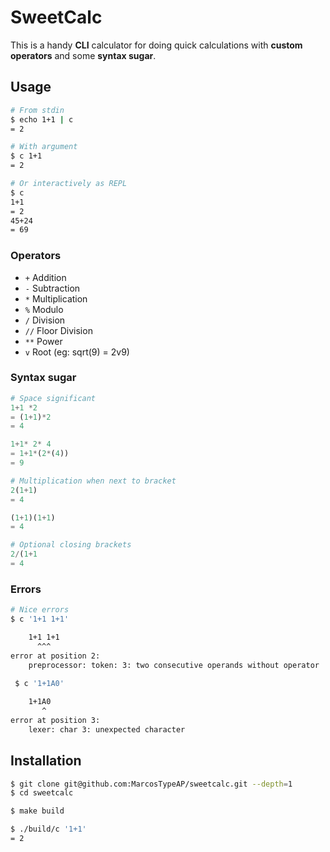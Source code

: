# SweetCalc

This is a handy **CLI** calculator for doing quick calculations with **custom operators** and some **syntax sugar**.

## Usage
```bash
# From stdin
$ echo 1+1 | c
= 2

# With argument
$ c 1+1
= 2

# Or interactively as REPL
$ c
1+1
= 2
45+24
= 69
```
### Operators

- `+` Addition
- `-` Subtraction
- `*` Multiplication
- `%` Modulo
- `/` Division
- `//` Floor Division
- `**` Power
- `v` Root (eg: sqrt(9) = 2v9)

### Syntax sugar
```python
# Space significant
1+1 *2
= (1+1)*2
= 4

1+1* 2* 4
= 1+1*(2*(4))
= 9

# Multiplication when next to bracket
2(1+1)
= 4

(1+1)(1+1)
= 4

# Optional closing brackets
2/(1+1
= 4
```
### Errors
```bash
# Nice errors
$ c '1+1 1+1'

    1+1 1+1
      ^^^
error at position 2:
    preprocessor: token: 3: two consecutive operands without operator
    
 $ c '1+1A0'

    1+1A0
       ^
error at position 3:
    lexer: char 3: unexpected character
```

## Installation
```bash
$ git clone git@github.com:MarcosTypeAP/sweetcalc.git --depth=1
$ cd sweetcalc

$ make build

$ ./build/c '1+1'
= 2
```
